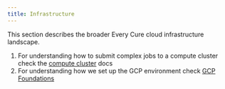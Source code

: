 ```yaml
---
title: Infrastructure
---
```


This section describes the broader Every Cure cloud infrastructure landscape. 

1. For understanding how to submit complex jobs to a compute cluster check the [compute cluster](./compute_cluster.md) docs
2. For understanding how we set up the GCP environment check [GCP Foundations](./gcp_foundations.md)
